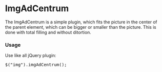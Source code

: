 ImgAdCentrum
============

The ImgAdCentrum is a simple plugin, which fits the picture in the center of the parent element, which can be bigger or smaller than the picture. This is done with total filling  and without ditortion.


### Usage

Use like all jQuery plugin: <pre>$("img").imgAdCentrum();</pre>

